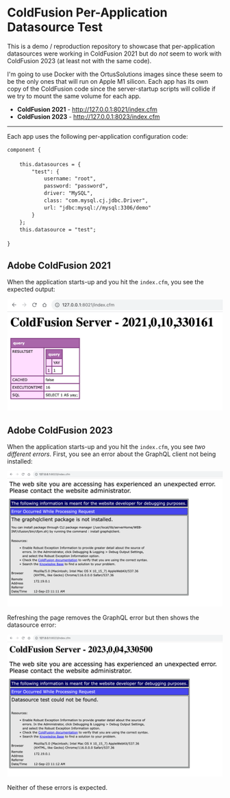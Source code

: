 
# ColdFusion Per-Application Datasource Test

This is a demo / reproduction repository to showcase that per-application datasources were working in ColdFusion 2021 but do _not_ seem to work with ColdFusion 2023 (at least not with the same code).

I'm going to use Docker with the OrtusSolutions images since these seem to be the only ones that will run on Apple M1 silicon. Each app has its own copy of the ColdFusion code since the server-startup scripts will collide if we try to mount the same volume for each app.

* **ColdFusion 2021** - http://127.0.0.1:8021/index.cfm
* **ColdFusion 2023** - http://127.0.0.1:8023/index.cfm

----

Each app uses the following per-application configuration code:

```cfc
component {

	this.datasources = {
		"test": {
			username: "root",
			password: "password",
			driver: "MySQL",
			class: "com.mysql.cj.jdbc.Driver",
			url: "jdbc:mysql://mysql:3306/demo"
		}
	};
	this.datasource = "test";

}
```

## Adobe ColdFusion 2021

When the application starts-up and you hit the `index.cfm`, you see the expected output:

<img src="./static/acf-2021-startup.png" />

## Adobe ColdFusion 2023

When the application starts-up and you hit the `index.cfm`, you see _two different errors_. First, you see an error about the GraphQL client not being installed:

<img src="./static/acf-2023-graphql-error.png" />

Refreshing the page removes the GraphQL error but then shows the datasource error:

<img src="./static/acf-2023-datasource-error.png" />

Neither of these errors is expected.

